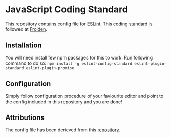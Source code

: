 # JavaScript Coding Standard
This repository contains config file for [ESLint](https://github.com/eslint/eslint). This coding standard is followed at [Froiden](http://www.froiden.com).

## Installation
You will need install few npm packages for this to work. Run following command to do so:
`npm install -g eslint-config-standard eslint-plugin-standard eslint-plugin-promise`

## Configuration
Simply follow configuration procedure of your faviourite editor and point to the config included in this repository and you are done!

## Attributions
The config file has been derieved from this [repository](https://github.com/feross/eslint-config-standard).
